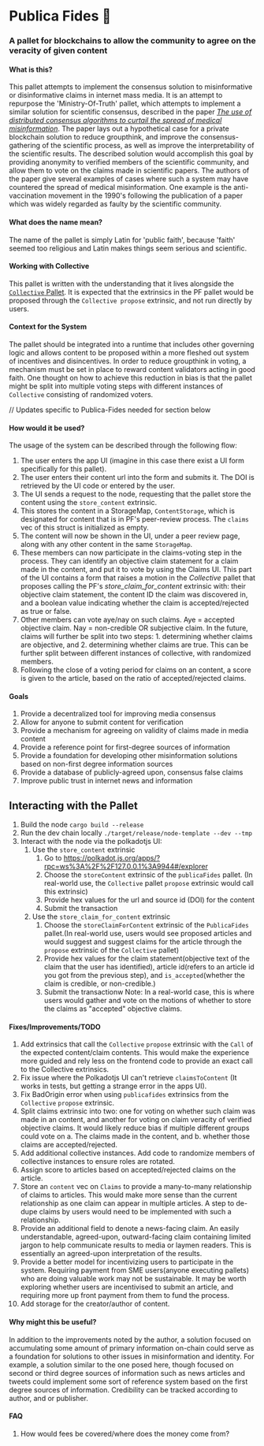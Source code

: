 # Publica Fides 🤝 #

### A pallet for blockchains to allow the community to agree on the veracity of given content ###

#### What is this? ####
This pallet attempts to implement the consensus solution to misinformative or disinformative claims in internet mass media. It is an attempt to repurpose the 'Ministry-Of-Truth' pallet, which attempts to implement a similar solution for scientific consensus, described in the paper [*The use of distributed consensus algorithms to curtail the spread of medical misinformation*](https://www.ijam-web.org/article.asp?issn=2455-5568;year=2019;volume=5;issue=2;spage=93;epage=99;aulast=Plaza). The paper lays out a hypothetical case for a private blockchain solution to reduce groupthink, and improve the consensus-gathering of the scientific process, as well as improve the interpretability of the scientific results. The described solution would accomplish this goal by providing anonymity to verified members of the scientific community, and allow them to vote on the claims made in scientific papers. The authors of the paper give several examples of cases where such a system may have countered the spread of medical misinformation. One example is the anti-vaccination movement in the 1990's following the publication of a paper which was widely regarded as faulty by the scientific community.

#### What does the name mean? ####
The name of the pallet is simply Latin for 'public faith', because 'faith' seemed too religious and Latin makes things seem serious and scientific.

#### Working with Collective ####
This pallet is written with the understanding that it lives alongside the [`Collective` Pallet](https://substrate.dev/rustdocs/latest/pallet_collective/index.html). It is expected that the extrinsics in the PF pallet would be proposed through the `Collective propose` extrinsic, and not run directly by users. 

#### Context for the System ####
The pallet should be integrated into a runtime that includes other governing logic and allows content to be proposed within a more fleshed out system of incentives and disincentives. In order to reduce groupthink in voting, a mechanism must be set in place to reward content validators acting in good faith. One thought on how to achieve this reduction in bias is that the pallet might be split into multiple voting steps with different instances of `Collective` consisting of randomized voters.

// Updates specific to Publica-Fides needed for section below
#### How would it be used? ####
 The usage of the system can be described through the following flow:
1. The user enters the app UI (imagine in this case there exist a UI form specifically for this pallet).
2. The user enters their content url into the form and submits it. The DOI is retrieved by the UI code or entered by the user.
3. The UI sends a request to the node, requesting that the pallet store the content using the `store_content` extrinsic.
4. This stores the content in a StorageMap, `ContentStorage`, which is designated for content that is in PF's peer-review process. The `claims` vec of this struct is initialized as empty.
5. The content will now be shown in the UI, under a peer review page, along with any other content in the same `StorageMap`.
6. These members can now participate in the claims-voting step in the process. They can identify an objective claim statement for a claim made in the content, and put it to vote by using the Claims UI. This part of the UI contains a form that raises a motion in the *Collective* pallet that proposes calling the PF's *store_claim_for_content* extrinsic with: their objective claim statement, the content ID the claim was discovered in, and a boolean value indicating whether the claim is accepted/rejected as true or false.
7. Other members can vote aye/nay on such claims. Aye = accepted objective claim. Nay = non-credible OR subjective claim. In the future, claims will further be split into two steps: 1. determining whether claims are objective, and 2. determining whether claims are true. This can be further split between different instances of collective, with randomized members.
8. Following the close of a voting period for claims on an content, a score is given to the article, based on the ratio of accepted/rejected claims.

#### Goals #### 
1. Provide a decentralized tool for improving media consensus
2. Allow for anyone to submit content for verification
3. Provide a mechanism for agreeing on validity of claims made in media content
4. Provide a reference point for first-degree sources of information
5. Provide a foundation for developing other misinformation solutions based on non-first degree information sources
6. Provide a database of publicly-agreed upon, consensus false claims
7. Improve public trust in internet news and information

## Interacting with the Pallet ##
1. Build the node `cargo build --release`
2. Run the dev chain locally `./target/release/node-template --dev --tmp`
3. Interact with the node via the polkadotjs UI:
	1. Use the `store_content` extrinsic
		1. Go to https://polkadot.js.org/apps/?rpc=ws%3A%2F%2F127.0.0.1%3A9944#/explorer
		2. Choose the `storeContent` extrinsic of the `publicaFides` pallet. (In real-world use, the `Collective` pallet `propose` extrinsic would call this extrinsic)
		3. Provide hex values for the url and source id (DOI) for the content
		4. Submit the transaction
	2. Use the `store_claim_for_content` extrinsic
		1. Choose the `storeClaimForContent` extrinsic of the `PublicaFides` pallet.(In real-world use, users would see proposed articles and would suggest and suggest claims for the article through the `propose` extrinsic of the `Collective` pallet)
		2. Provide hex values for the claim statement(objective text of the claim that the user has identified), article id(refers to an article id you got from the previous step), and `is_accepted`(whether the claim is credible, or non-credible.)
		3. Submit the transactionw
	Note: In a real-world case, this is where users would gather and vote on the motions of whether to store the claims as "accepted" objective claims.

#### Fixes/Improvements/TODO ####
1. Add extrinsics that call the `Collective` `propose` extrinsic with the `Call` of the expected content/claim contents. This would make the experience more guided and rely less on the frontend code to provide an exact call to the Collective extrinsics. 
2. Fix issue where the Polkadotjs UI can't retrieve `claimsToContent` (It works in tests, but getting a strange error in the apps UI).
3. Fix BadOrigin error when using `publicafides` extrinsics from the `Collective` `propose` extrinsic.
4. Split claims extrinsic into two: one for voting on whether such claim was made in an content, and another for voting on claim veracity of verified objective claims. It would likely reduce bias if multiple different groups could vote on a. The claims made in the content, and b. whether those claims are accepted/rejected.
5. Add additional collective instances. Add code to randomize members of collective instances to ensure roles are rotated. 
6. Assign score to articles based on accepted/rejected claims on the article.
7. Store an `content` vec on `Claims` to provide a many-to-many relationship of claims to articles. This would make more sense than the current relationship as one claim can appear in multiple articles. A step to de-dupe claims by users would need to be implemented with such a relationship.
8. Provide an additional field to denote a news-facing claim. An easily understandable, agreed-upon, outward-facing claim containing limited jargon to help communicate results to media or laymen readers. This is essentially an agreed-upon interpretation of the results.
9. Provide a better model for incentivizing users to participate in the system. Requiring payment from SME users(anyone executing pallets) who are doing valuable work may not be sustainable. It may be worth exploring whether users are incentivised to submit an article, and requiring more up front payment from them to fund the process.
10. Add storage for the creator/author of content.

#### Why might this be useful? ####
In addition to the improvements noted by the author, a solution focused on accumulating some amount of primary information on-chain could serve as a foundation for solutions to other issues in misinformation and identity. For example, a solution similar to the one posed here, though focused on second or third degree sources of information such as news articles and tweets could implement some sort of reference system based on the first degree sources of information. Credibility can be tracked according to author, and or publisher. 

#### FAQ ####
1. How would fees be covered/where does the money come from?
